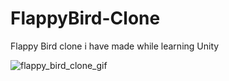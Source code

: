 # FlappyBird-Clone
 Flappy Bird clone i have made while learning Unity
 
  ![flappy_bird_clone_gif](https://github.com/eyupbyr/FlappyBird-Clone/blob/main/flappy_bird_clone.gif)

